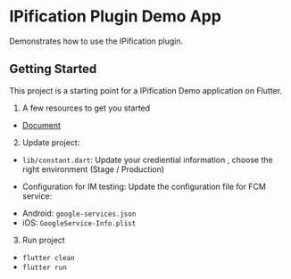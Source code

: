 # IPification Plugin Demo App

Demonstrates how to use the IPification plugin.

## Getting Started

This project is a starting point for a IPification Demo application on Flutter.


1. A few resources to get you started
- [Document](https://developer.ipification.com/#/flutter-plugin/latest/)

2. Update project:
- `lib/constant.dart`: Update your crediential information , choose the right environment (Stage / Production)

* Configuration for IM testing:
Update the configuration file for FCM service:
+ Android: `google-services.json`
+ iOS: `GoogleService-Info.plist`

3. Run project
- `flutter clean`
- `flutter run`
